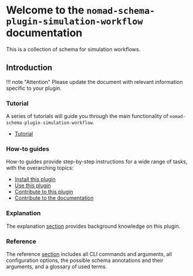 # Welcome to the `nomad-schema-plugin-simulation-workflow` documentation

This is a collection of schema for simulation workflows.

## Introduction

!!! note "Attention"
    Please update the document with relevant information specific to your plugin.

<div markdown="block" class="home-grid">
<div markdown="block">

### Tutorial

A series of tutorials will guide you through the main functionality of `nomad-schema-plugin-simulation-workflow`.

- [Tutorial](tutorial/tutorial.md)

</div>
<div markdown="block">

### How-to guides

How-to guides provide step-by-step instructions for a wide range of tasks, with the overarching topics:

- [Install this plugin](how_to/install_this_plugin.md)
- [Use this plugin](how_to/use_this_plugin.md)
- [Contribute to this plugin](how_to/contribute_to_this_plugin.md)
- [Contribute to the documentation](how_to/contribute_to_the_documentation.md)

</div>

<div markdown="block">

### Explanation

The explanation [section](explanation/explanation.md) provides background knowledge on this plugin.

</div>
<div markdown="block">

### Reference

The reference [section](reference/references.md) includes all CLI commands and arguments, all configuration options,
the possible schema annotations and their arguments, and a glossary of used terms.

</div>
</div>
